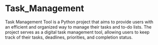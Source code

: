 # Task_Management
Task Management Tool is a Python project that aims to provide users with an efficient and organized way to manage their tasks and to-do lists. The project serves as a digital task management tool, allowing users to keep track of their tasks, deadlines, priorities, and completion status.
